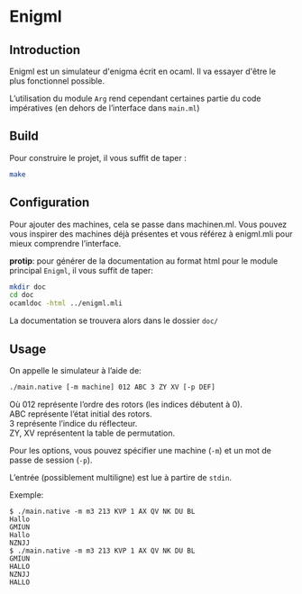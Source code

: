 Enigml
======

Introduction
------------

Enigml est un simulateur d'enigma écrit en ocaml. Il va essayer d'être le plus
fonctionnel possible.

L’utilisation du module `Arg` rend cependant certaines partie du code
impératives (en dehors de l’interface dans `main.ml`)

Build
-----

Pour construire le projet, il vous suffit de taper :
```bash
make
```

Configuration
-------------

Pour ajouter des machines, cela se passe dans machinen.ml. Vous pouvez vous
inspirer des machines déjà présentes et vous référez à enigml.mli pour mieux
comprendre l’interface.

**protip**: pour générer de la documentation au format html pour le module
principal `Enigml`, il vous suffit de taper:
```bash
mkdir doc
cd doc
ocamldoc -html ../enigml.mli
```
La documentation se trouvera alors dans le dossier `doc/`

Usage
-----

On appelle le simulateur à l’aide de:
```bash
./main.native [-m machine] 012 ABC 3 ZY XV [-p DEF]
```
Où 012 représente l’ordre des rotors (les indices débutent à 0).  
ABC représente l’état initial des rotors.  
3 représente l’indice du réflecteur.  
ZY, XV représentent la table de permutation.

Pour les options, vous pouvez spécifier une machine (`-m`) et un mot de passe de
session (`-p`).

L’entrée (possiblement multiligne) est lue à partire de `stdin`.

Exemple:
```
$ ./main.native -m m3 213 KVP 1 AX QV NK DU BL
Hallo
GMIUN
Hallo
NZNJJ
$ ./main.native -m m3 213 KVP 1 AX QV NK DU BL
GMIUN
HALLO
NZNJJ
HALLO
```
